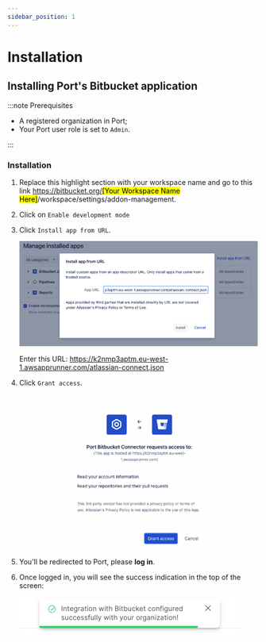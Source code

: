 ```yaml
---
sidebar_position: 1
---
```


# Installation

## Installing Port's Bitbucket application

:::note Prerequisites

- A registered organization in Port;
- Your Port user role is set to `Admin`.

:::

### Installation

1. Replace this highlight section with your workspace name and go to this link https://bitbucket.org/<mark>[Your Workspace Name Here]</mark>/workspace/settings/addon-management.

2. Click on `Enable development mode`

3. Click `Install app from URL`.

   ![Bitbucket app installation page](../../../static/img/integrations/bitbucket-app/InstallAppFromUrl.png)

   Enter this URL: https://k2nmp3aptm.eu-west-1.awsapprunner.com/atlassian-connect.json

4. Click `Grant access`.

   ![Bitbucket app installation choose repositories](../../../static/img/integrations/bitbucket-app/InstallAppRequestAccess.png)

5. You'll be redirected to Port, please **log in**.

6. Once logged in, you will see the success indication in the top of the screen:

   ![Bitbucket app installation success indication on Port](../../../static/img/integrations/bitbucket-app/BitbucketInstallationSuccess.png)
